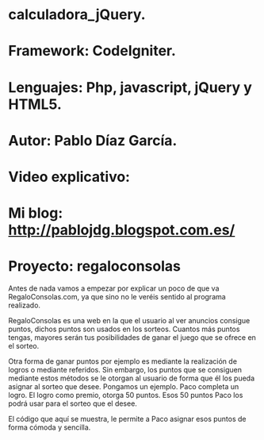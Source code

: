 # calculadora_jQuery.
# Framework: CodeIgniter.
# Lenguajes: Php, javascript, jQuery y HTML5.
# Autor: Pablo Díaz García.
# Video explicativo: 
# Mi blog: http://pablojdg.blogspot.com.es/
# Proyecto: regaloconsolas

Antes de nada vamos a empezar por explicar un poco de que va RegaloConsolas.com, ya que sino no le veréis sentido al programa realizado.

RegaloConsolas es una web en la que el usuario al ver anuncios consigue puntos, dichos puntos son usados en los sorteos. Cuantos más puntos tengas, mayores serán tus posibilidades de ganar el juego que se ofrece en el sorteo.

Otra forma de ganar puntos por ejemplo es mediante la realización de logros o mediante referidos. Sin embargo, los puntos que se consiguen mediante estos métodos se le otorgan al usuario de forma que él los pueda asignar al sorteo que desee.
Pongamos un ejemplo. Paco completa un logro. El logro como premio, otorga 50 puntos. Esos 50 puntos Paco los podrá usar para el sorteo que el desee.

El código que aquí se muestra, le permite a Paco asignar esos puntos de forma cómoda y sencilla.
